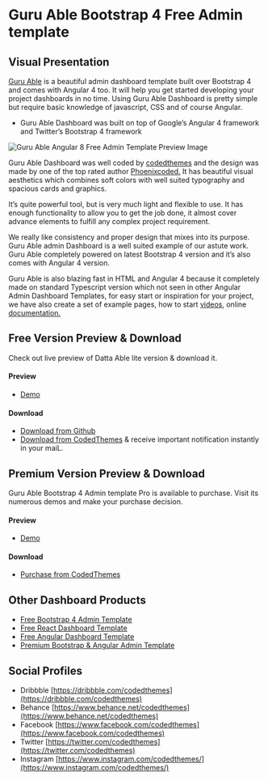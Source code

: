 # Guru Able Bootstrap 4 Free Admin template

## Visual Presentation

[Guru Able](https://codedthemes.com/item/guru-able-free-angular-admin-template/) is a beautiful admin dashboard template built over Bootstrap 4 and comes with Angular 4 too. It will help you get started developing your project dashboards in no time. Using Guru Able Dashboard is pretty simple but require basic knowledge of javascript, CSS and of course Angular.

* Guru Able Dashboard was built on top of Google’s Angular 4 framework and Twitter’s Bootstrap 4 framework

![Guru Able Angular 8 Free Admin Template Preview Image](https://camo.envatousercontent.com/9d63143b085cfd94d1c9593618a5d8810c9c217d/687474703a2f2f68746d6c2e636f6465647468656d65732e636f6d2f677572752d61626c652f6164762d62616e6e65722f6164762d62616e6e65722e6a7067)

Guru Able Dashboard was well coded by [codedthemes](https://codedthemes.com/) and the design was made by one of the top rated author [Phoenixcoded.](http://phoenixcoded.net/) It has beautiful visual aesthetics which combines soft colors with well suited typography and spacious cards and graphics. 

It’s quite powerful tool, but is very much light and flexible to use. It has enough functionality to allow you to get the job done, it almost cover advance elements to fulfill any complex project requirement.

We really like consistency and proper design that mixes into its purpose. Guru Able admin Dashboard is a well suited example of our astute work. Guru Able completely powered on latest Bootstrap 4 version and it’s also comes with Angular 4 version.

Guru Able is also blazing fast in HTML and Angular 4 because it completely made on standard Typescript version which not seen in other Angular Admin Dashboard Templates, for easy start or inspiration for your project, we have also create a set of example pages, how to start [videos](https://vimeo.com/user71234925), online [documentation.](https://codedthemes.com/demos/admin-templates/guru-able/doc/) 

## Free Version Preview & Download

Check out live preview of Datta Able lite version & download it.

#### Preview

 - [Demo](http://lite.codedthemes.com/guru-able-html/)

#### Download

 - [Download from Github](https://github.com/codedthemes/guru-able-free-bootstap-admin-template)
 - [Download from CodedThemes](https://codedthemes.com/item/guru-able-lite-free-admin-template/) & receive important notification instantly in your maiL.
 
 ## Premium Version Preview & Download

Guru Able Bootstrap 4 Admin template Pro is available to purchase. Visit its numerous demos and make your purchase decision.

#### Preview

 - [Demo](https://codedthemes.com/demos/admin-templates/guru-able/)

#### Download

 - [Purchase from CodedThemes](https://codedthemes.com/item/guru-able-admin-template/)

## Other Dashboard Products

 - [Free Bootstrap 4 Admin Template](https://codedthemes.com/item/category/free-templates/free-bootstrap-admin-templates)
 - [Free React Dashboard Template](https://codedthemes.com/item/category/free-templates/free-react-admin-templates)
 - [Free Angular Dashboard Template](https://codedthemes.com/item/category/free-templates/free-angular-admin-templates)
 - [Premium Bootstrap & Angular Admin Template](https://codedthemes.com/item/category/templates/admin-templates/)
 
## Social Profiles
 - Dribbble [https://dribbble.com/codedthemes](https://dribbble.com/codedthemes)
 - Behance [https://www.behance.net/codedthemes](https://www.behance.net/codedthemes)
 - Facebook [https://www.facebook.com/codedthemes](https://www.facebook.com/codedthemes)
 - Twitter [https://twitter.com/codedthemes](https://twitter.com/codedthemes)
 - Instagram [https://www.instagram.com/codedthemes/](https://www.instagram.com/codedthemes/)